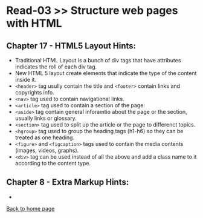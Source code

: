 # Read-03 >> Structure web pages with HTML

## Chapter 17 - HTML5 Layout Hints:
- Traditional HTML Layout is a bunch of div tags that have attributes indicates the roll of each div tag.
- New HTML 5 layout create elements that indicate the type of the content inside it.
- `<header>` tag usully contain the title and `<footer>` contain links and copyrights info.
- `<nav>` tag used to contain navigational links.
- `<article>` tag used to contain a section of the page.
- `<aside>` tag contain general inforamtio about the page or the section, usually links or glossary.
- `<section>` tag used to split up the article or the page to differenct topics.
- `<hgroup>` tag used to group the heading tags (h1-h6) so they can be treated as one heading.
- `<figure>` and `<figcaption>` tags used to contain the media contents (images, videos, graphs).
- `<div>` tag can be used instead of all the above and add a class name to it according to the content type.


## Chapter 8 - Extra Markup Hints:
- 

[Back to home page](README.md)